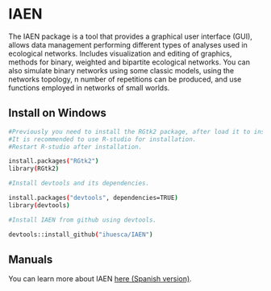 # IAEN
The IAEN package is a tool that provides a graphical user interface (GUI), allows data management performing different types of analyses used in ecological networks. Includes visualization and editing of graphics, methods for binary, weighted and bipartite ecological networks. You can also simulate binary networks using some classic models, using the networks topology, n number of repetitions can be produced, and use functions employed in networks of small worlds.

## Install on Windows

```bash
#Previously you need to install the RGtk2 package, after load it to install the GTK + plug-in. 
#It is recommended to use R-studio for installation. 
#Restart R-studio after installation.

install.packages("RGtk2")
library(RGtk2)

#Install devtools and its dependencies.

install.packages("devtools", dependencies=TRUE)
library(devtools)

#Install IAEN from github using devtools.

devtools::install_github("ihuesca/IAEN")
```

## Manuals

You can learn more about IAEN [here (Spanish version)](https://github.com/ihuesca/IAEN-Manual).
